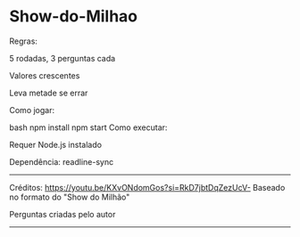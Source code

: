 # Show-do-Milhao

Regras:

5 rodadas, 3 perguntas cada

Valores crescentes

Leva metade se errar

Como jogar:

bash
npm install
npm start
Como executar:

Requer Node.js instalado

Dependência: readline-sync




***
Créditos: https://youtu.be/KXvONdomGos?si=RkD7jbtDqZezUcV-
Baseado no formato do "Show do Milhão"

Perguntas criadas pelo autor
***